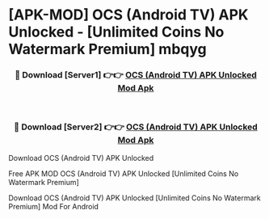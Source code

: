# [APK-MOD] OCS (Android TV) APK Unlocked - [Unlimited Coins No Watermark Premium] mbqyg



<div align="center">
<h3>🔴 Download [Server1] 👉👉 <a href="https://momento.my/?title=OCS_(Android_TV)_APK_Unlocked">OCS (Android TV) APK Unlocked Mod Apk</a></h3><br>

<h3>🔴 Download [Server2] 👉👉 <a href="https://momento.my/?title=OCS_(Android_TV)_APK_Unlocked">OCS (Android TV) APK Unlocked Mod Apk</a></h3>
</div>



Download OCS (Android TV) APK Unlocked 

Free APK MOD OCS (Android TV) APK Unlocked [Unlimited Coins No Watermark Premium]

Download OCS (Android TV) APK Unlocked [Unlimited Coins No Watermark Premium] Mod For Android
